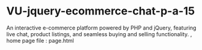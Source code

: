 # VU-jquery-ecommerce-chat-p-a-15
An interactive e-commerce platform powered by PHP and jQuery, featuring live chat, product listings, and seamless buying and selling functionality. , home page file : page.html
